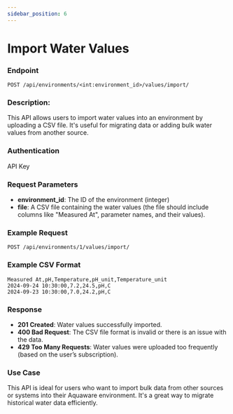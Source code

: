 ```yaml
---
sidebar_position: 6
---
```


# Import Water Values

### Endpoint

`POST /api/environments/<int:environment_id>/values/import/`

### Description:

This API allows users to import water values into an environment by uploading a CSV file. It's useful for migrating data or adding bulk water values from another source.

### Authentication

API Key

### Request Parameters

- **environment_id**: The ID of the environment (integer)
- **file**: A CSV file containing the water values (the file should include columns like "Measured At", parameter names, and their values).

### Example Request

```
POST /api/environments/1/values/import/
```

### Example CSV Format

```
Measured At,pH,Temperature,pH_unit,Temperature_unit
2024-09-24 10:30:00,7.2,24.5,pH,C
2024-09-23 10:30:00,7.0,24.2,pH,C
```

### Response

- **201 Created**: Water values successfully imported.
- **400 Bad Request**: The CSV file format is invalid or there is an issue with the data.
- **429 Too Many Requests**: Water values were uploaded too frequently (based on the user’s subscription).

### Use Case

This API is ideal for users who want to import bulk data from other sources or systems into their Aquaware environment. It's a great way to migrate historical water data efficiently.
